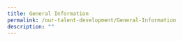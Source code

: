 ```yaml
---
title: General Information
permalink: /our-talent-development/General-Information
description: ""
---
```

